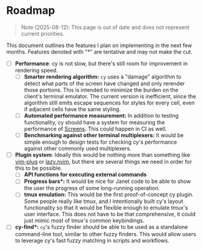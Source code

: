 # Roadmap

> Note (2025-08-12): This page is out of date and does not represent current priorities.

This document outlines the features I plan on implementing in the next few months. Features denoted with "\*" are tentative and may not make the cut.

- [ ] **Performance**: cy is not slow, but there's still room for improvement in rendering speed.
  - [ ] **Smarter rendering algorithm:** `cy` uses a "damage" algorithm to detect what parts of the screen have changed and only rerender those portions. This is intended to minimize the burden on the client's terminal emulator. The current version is inefficient, since the algorithm still emits escape sequences for styles for every cell, even if adjacent cells have the same styling.
  - [ ] **Automated performance measurement:** In addition to testing functionality, cy should have a system for measuring the performance of [Screens](/architecture.md#screens-and-streams). This could happen in CI as well.
  - [ ] **Benchmarking against other terminal multiplexers:** It would be simple enough to design tests for checking cy's performance against other commonly used multiplexers.
- [ ] **Plugin system**: Ideally this would be nothing more than something like [vim-plug](https://github.com/junegunn/vim-plug) or [lazy.nvim](https://github.com/folke/lazy.nvim), but there are several things we need in order for this to be possible.
  - [ ] **API functions for executing external commands**
  - [ ] **Progress bars\*:** It would be nice for Janet code to be able to show the user the progress of some long-running operation.
  - [ ] **tmux emulation:** This would be the first proof-of-concept cy plugin. Some people really like tmux, and I intentionally built cy's layout functionality so that it would be flexible enough to emulate tmux's user interface. This does not have to be that comprehensive, it could just mimic most of tmux's common keybindings.
- [ ] **cy-find\*:** `cy`'s fuzzy finder should be able to be used as a standalone command-line tool, similar to other fuzzy finders. This would allow users to leverage cy's fast fuzzy matching in scripts and workflows.
